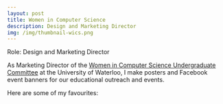 ```yaml
---
layout: post
title: Women in Computer Science
description: Design and Marketing Director
img: /img/thumbnail-wics.png
---
```


Role: Design and Marketing Director

As Marketing Director of the <a href="http://wics.uwaterloo.ca/">Women in Computer Science Undergraduate Committee</a> at the University of Waterloo, I make posters and Facebook event banners for our educational outreach and events.

Here are some of my favourites:

<img class="half-width" src="{{ site.baseurl }}/img/portfolio-wics-6.png" alt="" title=""/>
<img class="half-width right" src="{{ site.baseurl }}/img/portfolio-wics-4.jpg" alt="" title=""/>
<img class="full-width" src="{{ site.baseurl }}/img/portfolio-wics-1.png" alt="" title=""/>
<img class="full-width" src="{{ site.baseurl }}/img/portfolio-wics-2.png" alt="" title=""/>
<img class="full-width" src="{{ site.baseurl }}/img/portfolio-wics-3.png" alt="" title=""/>
<img class="full-width" src="{{ site.baseurl }}/img/portfolio-wics-5.png" alt="" title=""/>
<img class="full-width" src="{{ site.baseurl }}/img/portfolio-wics-7.png" alt="" title=""/>



<br/><br/><br/>
